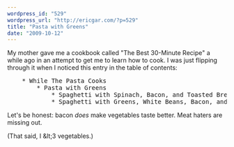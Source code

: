 ```yaml
---
wordpress_id: "529"
wordpress_url: "http://ericgar.com/?p=529"
title: "Pasta with Greens"
date: "2009-10-12"
---
```

My mother gave me a cookbook called "The Best 30-Minute Recipe" a while ago in an attempt to get me to learn how to cook. I was just flipping through it when I noticed this entry in the table of contents:

<pre>
    * While The Pasta Cooks
        * Pasta with Greens
            * Spaghetti with Spinach, Bacon, and Toasted Bread Crumbs
            * Spaghetti with Greens, White Beans, Bacon, and Toasted Bread Crumbs
</pre>

Let's be honest: bacon <em>does</em> make vegetables taste better. Meat haters are missing out.

(That said, I &amp;lt;3 vegetables.)

